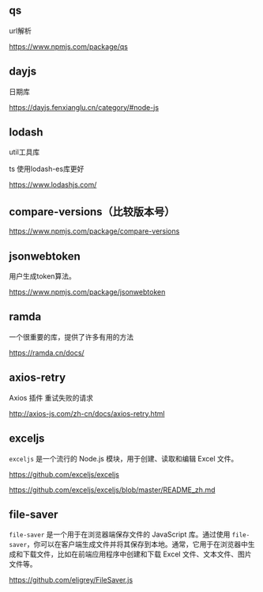 ## qs

url解析

https://www.npmjs.com/package/qs

## dayjs

日期库

https://dayjs.fenxianglu.cn/category/#node-js

## lodash

util工具库

ts 使用lodash-es库更好

https://www.lodashjs.com/

## compare-versions（比较版本号）

https://www.npmjs.com/package/compare-versions

## jsonwebtoken

用户生成token算法。

https://www.npmjs.com/package/jsonwebtoken

## ramda

一个很重要的库，提供了许多有用的方法

https://ramda.cn/docs/

## axios-retry

Axios 插件 重试失败的请求

http://axios-js.com/zh-cn/docs/axios-retry.html

## exceljs

`exceljs` 是一个流行的 Node.js 模块，用于创建、读取和编辑 Excel 文件。

https://github.com/exceljs/exceljs

https://github.com/exceljs/exceljs/blob/master/README_zh.md

## file-saver

`file-saver` 是一个用于在浏览器端保存文件的 JavaScript 库。通过使用 `file-saver`，你可以在客户端生成文件并将其保存到本地。通常，它用于在浏览器中生成和下载文件，比如在前端应用程序中创建和下载 Excel 文件、文本文件、图片文件等。

https://github.com/eligrey/FileSaver.js
